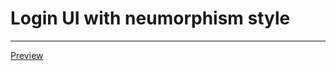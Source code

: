 # Login UI with neumorphism style
---
[Preview](https://whenitapproaches.github.io/neumorphism-login-ui/)


